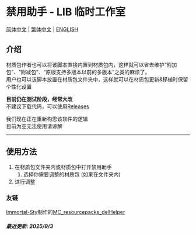 # 禁用助手 - LIB 临时工作室

[简体中文](README.md) | [繁体中文](docs/README_zh-TC.md) | [ENGLISH](docs/README_EN.md)

## 介绍

材质包作者也可以将该脚本直接内置到材质包内，这样就可以省去维护“附加包”、“附减包”、“原版支持多版本以前的多版本”之类的麻烦了。\
用户也可以该脚本放置在材质包文件夹中，这样就可以在材质包更新&移植时保留个性化设置

**目前仍在测试阶段，经常大改**\
不建议下载代码，可以使用[Releases]

我们现在正在重新构思该软件的逻辑\
目前为空无法使用请谅解

---

## 使用方法

1. 在材质包文件夹内或材质包中打开禁用助手
   1. 选择你需要调整的材质包 (如果在文件夹内)
2. 进行调整

### 友链

[Immortal-Sty]制作的[MC_resourcepacks_delHelper]

##### 最近更新: 2025/9/3

[Releases]: https://github.com/LIBPS/Disable_Helper/releases
[Immortal-Sty]: https://github.com/Immortal-Sty "@槑头脑"
[MC_resourcepacks_delHelper]: https://github.com/Immortal-Sty/MC_resourcepacks_delHelper "一个 v1.0-beta 的改版 (几乎全改了 v1.0-beta 不长这样)"